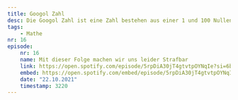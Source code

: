```yaml
---
title: Googol Zahl
desc: Die Googol Zahl ist eine Zahl bestehen aus einer 1 und 100 Nullen. Aus dieser Zahl leitet sich der Namen Google ab.
tags:
    - Mathe
nr: 16
episode:
    nr: 16
    name: Mit dieser Folge machen wir uns leider Strafbar
    link: https://open.spotify.com/episode/5rpDiA30jT4gtvtpOYNqIe?si=6bsD85-RSFSqZUTC9gtyRQ
    embed: https://open.spotify.com/embed/episode/5rpDiA30jT4gtvtpOYNqIe?theme=0&t=3220
    date: "22.10.2021"
    timestamp: 3220
---
```


